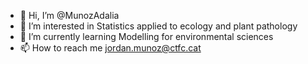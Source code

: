 - 👋 Hi, I’m @MunozAdalia
- 👀 I’m interested in Statistics applied to ecology and plant pathology
- 🌱 I’m currently learning Modelling for environmental sciences
- 📫 How to reach me jordan.munoz@ctfc.cat


